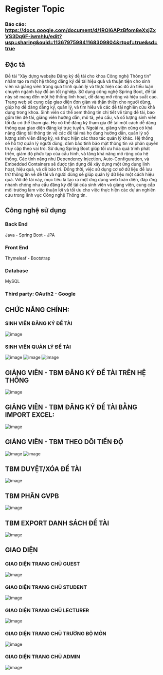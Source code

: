 # Register Topic
### Báo cáo: https://docs.google.com/document/d/1ROI6APzBfom8eXxjZxVS3Dq6F-jwmhlu/edit?usp=sharing&ouid=113679759841168309804&rtpof=true&sd=true 
## Đặc tả
Đề tài "Xây dựng website Đăng ký đề tài cho khoa Công nghệ Thông tin" nhằm tạo ra một hệ thống đăng ký đề tài hiệu quả và thuận tiện cho sinh viên và giảng viên trong quá trình quản lý và thực hiện các đồ án tiểu luận chuyên ngành hay đồ án tốt nghiệp. Sử dụng công nghệ Spring Boot, đề tài này sẽ mang đến một hệ thống linh hoạt, dễ dàng mở rộng và hiệu suất cao.
Trang web sẽ cung cấp giao diện đơn giản và thân thiện cho người dùng, giúp họ dễ dàng đăng ký, quản lý, và tìm hiểu về các đề tài nghiên cứu khả dụng trong khoa. Sinh viên có thể xem thông tin chi tiết về từng đề tài, bao gồm tên đề tài, giảng viên hướng dẫn, mô tả, yêu cầu, và số lượng sinh viên tối đa có thể tham gia. Họ có thể đăng ký tham gia đề tài một cách dễ dàng thông qua giao diện đăng ký trực tuyến.
Ngoài ra, giảng viên cũng có khả năng đăng tải thông tin về các đề tài mà họ đang hướng dẫn, quản lý số lượng sinh viên đăng ký, và thực hiện các thao tác quản lý khác. Hệ thống sẽ hỗ trợ quản lý người dùng, đảm bảo tính bảo mật thông tin và phân quyền truy cập theo vai trò.
Sử dụng Spring Boot giúp tối ưu hóa quá trình phát triển, giảm độ phức tạp của cấu hình, và tăng khả năng mở rộng của hệ thống. Các tính năng như Dependency Injection, Auto-Configuration, và Embedded Containers sẽ được tận dụng để xây dựng một ứng dụng linh hoạt, hiệu quả, và dễ bảo trì. Đồng thời, việc sử dụng cơ sở dữ liệu để lưu trữ thông tin về đề tài và người dùng sẽ giúp quản lý dữ liệu một cách hiệu quả.
Với đề tài này, mục tiêu là tạo ra một ứng dụng web toàn diện, đáp ứng nhanh chóng nhu cầu đăng ký đề tài của sinh viên và giảng viên, cung cấp môi trường làm việc thuận lợi và tối ưu cho việc thực hiện các dự án nghiên cứu trong lĩnh vực Công nghệ Thông tin.
## Công nghệ sử dụng
### Back End
Java - Spring Boot - JPA 
### Front End
Thymeleaf - Bootstrap
### Database
MySQL 
### Third party: OAuth2 - Google
## CHỨC NĂNG CHÍNH:
### SINH VIÊN ĐĂNG KÝ ĐỀ TÀI
![image](https://github.com/nna9220/RegisterToppicFinal/assets/102048288/86e98f88-6cbd-4a13-829f-4e413c30db3b)
### SINH VIÊN QUẢN LÝ ĐỀ TÀI
![image](https://github.com/nna9220/RegisterToppicFinal/assets/102048288/971dc5d6-79af-4a01-bb02-4b3d93733330)
![image](https://github.com/nna9220/RegisterToppicFinal/assets/102048288/a3a0c30a-f965-4207-be99-c05686ed0f47)
![image](https://github.com/nna9220/RegisterToppicFinal/assets/102048288/09ff53b8-5bdd-46f3-8d54-7ae1299d9a81)
## GIẢNG VIÊN - TBM ĐĂNG KÝ ĐỀ TÀI TRÊN HỆ THỐNG
![image](https://github.com/nna9220/RegisterToppicFinal/assets/102048288/6a1b48db-714b-4936-87e5-cc1b90dc338b)
## GIẢNG VIÊN - TBM ĐĂNG KÝ ĐỀ TÀI BẰNG IMPORT EXCEL:
![image](https://github.com/nna9220/RegisterToppicFinal/assets/102048288/5301860e-2e1e-433f-a63c-a996de888b19)
## GIẢNG VIÊN - TBM THEO DÕI TIẾN ĐỘ
![image](https://github.com/nna9220/RegisterToppicFinal/assets/102048288/df15716a-15d8-45b1-b4bc-02737f43e4c4)
![image](https://github.com/nna9220/RegisterToppicFinal/assets/102048288/338bcbfc-4e0e-453c-9195-f6d30546fe5e)
## TBM DUYỆT/XÓA ĐỀ TÀI
![image](https://github.com/nna9220/RegisterToppicFinal/assets/102048288/c38a92e3-6cf0-4b78-9b7f-3519fd3fd99c)
## TBM PHÂN GVPB
![image](https://github.com/nna9220/RegisterToppicFinal/assets/102048288/c29bde08-c115-4640-aa89-8e59b270462f)
## TBM EXPORT DANH SÁCH ĐỀ TÀI
![image](https://github.com/nna9220/RegisterToppicFinal/assets/102048288/f7924082-f5da-4cf1-bc7e-9402ebc8d74d)
## GIAO DIỆN
### GIAO DIỆN TRANG CHỦ GUEST
![image](https://github.com/nna9220/RegisterToppicFinal/assets/102048288/beb0a358-fb23-4dd8-9ade-d0d62bc51abe)
### GIAO DIỆN TRANG CHỦ STUDENT
![image](https://github.com/nna9220/RegisterToppicFinal/assets/102048288/357f3fe4-3eac-4022-896f-e3cb8cbb3499)
### GIAO DIỆN TRANG CHỦ LECTURER
![image](https://github.com/nna9220/RegisterToppicFinal/assets/102048288/52c94354-93fd-4b28-a9a7-ebc190434cf9)
### GIAO DIỆN TRANG CHỦ TRƯỞNG BỘ MÔN
![image](https://github.com/nna9220/RegisterToppicFinal/assets/102048288/c5948d94-ae0a-42c9-9fcb-f7ba9b163251)
### GIAO DIỆN TRANG CHỦ ADMIN
![image](https://github.com/nna9220/RegisterToppicFinal/assets/102048288/fe5688be-fda3-4910-a2c3-da953c9556f1)






